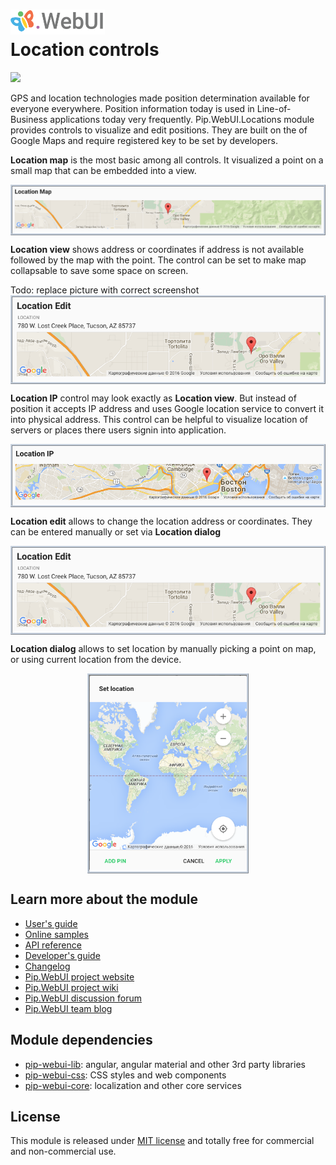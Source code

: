 # <img src="https://github.com/pip-webui/pip-webui/raw/master/doc/Logo.png" alt="Pip.WebUI Logo" style="max-width:30%"> <br/> Location controls

![](https://img.shields.io/badge/license-MIT-blue.svg)

GPS and location technologies made position determination available for everyone everywhere. 
Position information today is used in Line-of-Business applications today very frequently.
Pip.WebUI.Locations module provides controls to visualize and edit positions. 
They are built on the of Google Maps and require registered key to be set by developers.

**Location map** is the most basic among all controls. It visualized a point on a small map that can be embedded into a view.

<a href="https://github.com/pip-webui/pip-webui-locations/raw/master/doc/images/img-location-map.png" style="border: 3px ridge #c8d2df; margin: auto; display: inline-block">
    <img src="https://github.com/pip-webui/pip-webui-locations/raw/master/doc/images/img-location-map.png"/>
</a>

**Location view** shows address or coordinates if address is not available followed by the map with the point.
The control can be set to make map collapsable to save some space on screen.

Todo: replace picture with correct screenshot
<a href="https://github.com/pip-webui/pip-webui-locations/raw/master/doc/images/img-location-edit-view.png" style="border: 3px ridge #c8d2df; margin: auto; display: inline-block">
    <img src="https://github.com/pip-webui/pip-webui-locations/raw/master/doc/images/img-location-edit-view.png"/>
</a>

**Location IP** control may look exactly as **Location view**. But instead of position it accepts IP address and uses Google location service to convert it into physical address. This control can be helpful to visualize location of servers or places there users signin into application.

<a href="https://github.com/pip-webui/pip-webui-locations/raw/master/doc/images/img-location-ip.png" style="border: 3px ridge #c8d2df; margin: auto; display: inline-block">
    <img src="https://github.com/pip-webui/pip-webui-locations/raw/master/doc/images/img-location-ip.png"/>
</a>

**Location edit** allows to change the location address or coordinates. They can be entered manually or set via **Location dialog**

<a href="https://github.com/pip-webui/pip-webui-locations/raw/master/doc/images/img-location-edit-view.png" style="border: 3px ridge #c8d2df; margin: auto; display: inline-block">
    <img src="https://github.com/pip-webui/pip-webui-locations/raw/master/doc/images/img-location-edit-view.png"/>
</a>

**Location dialog** allows to set location by manually picking a point on map, or using current location from the device.

<a href="https://github.com/pip-webui/pip-webui-locations/raw/master/doc/images/img-location-dialog.png" style="border: 3px ridge #c8d2df; width: 50%; margin: auto; display: block">
    <img src="https://github.com/pip-webui/pip-webui-locations/raw/master/doc/images/img-location-dialog.png"/>
</a>


## Learn more about the module

- [User's guide](https://github.com/pip-webui/pip-webui-locations/blob/master/doc/UsersGuide.md)
- [Online samples](http://webui.pipdevs.com/pip-webui-locations/index.html)
- [API reference](http://webui-api.pipdevs.com/pip-webui-locations/index.html)
- [Developer's guide](https://github.com/pip-webui/pip-webui-locations/blob/master/doc/DevelopersGuide.md)
- [Changelog](https://github.com/pip-webui/pip-webui-locations/blob/master/CHANGELOG.md)
- [Pip.WebUI project website](http://www.pipwebui.org)
- [Pip.WebUI project wiki](https://github.com/pip-webui/pip-webui/wiki)
- [Pip.WebUI discussion forum](https://groups.google.com/forum/#!forum/pip-webui)
- [Pip.WebUI team blog](https://pip-webui.blogspot.com/)

## <a name="dependencies"></a>Module dependencies

* [pip-webui-lib](https://github.com/pip-webui/pip-webui-lib): angular, angular material and other 3rd party libraries
* [pip-webui-css](https://github.com/pip-webui/pip-webui-css): CSS styles and web components
* [pip-webui-core](https://github.com/pip-webui/pip-webui-core): localization and other core services

## <a name="license"></a>License

This module is released under [MIT license](License) and totally free for commercial and non-commercial use.
